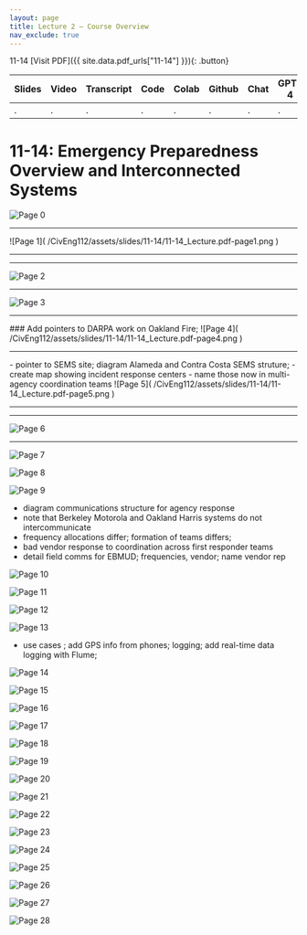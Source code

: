 ```yaml
---
layout: page
title: Lecture 2 – Course Overview
nav_exclude: true
---
```

11-14
[Visit PDF]({{ site.data.pdf_urls["11-14"] }}){: .button}

| Slides | Video | Transcript | Code | Colab | Github | Chat | GPT-4 | LLaMA | Galactica |
| ------ | ----- | ---------- | ---- | ----- | ------ | ---- | ----- | ----- | --------- |
| .      | .     | .          | .    | .     | .      | .    | .     | .     | .          |


# 11-14: Emergency Preparedness Overview and Interconnected Systems 

![Page 0]( /CivEng112/assets/slides/11-14/11-14_Lecture.pdf-page0.png )
<hr color = yellow>
![Page 1]( /CivEng112/assets/slides/11-14/11-14_Lecture.pdf-page1.png )
<hr color = yellow>
<hr color = yellow>

![Page 2]( /CivEng112/assets/slides/11-14/11-14_Lecture.pdf-page2.png )
<hr color = yellow>

![Page 3]( /CivEng112/assets/slides/11-14/11-14_Lecture.pdf-page3.png )
<hr color = yellow>
### Add pointers to DARPA work on Oakland Fire; 
![Page 4]( /CivEng112/assets/slides/11-14/11-14_Lecture.pdf-page4.png )
<hr color = yellow>
- pointer to SEMS site; diagram Alameda and Contra Costa SEMS struture;
- create map showing incident response centers
- name those now in multi-agency coordination teams
![Page 5]( /CivEng112/assets/slides/11-14/11-14_Lecture.pdf-page5.png )
<hr color = yellow>
<hr color = yellow>

![Page 6]( /CivEng112/assets/slides/11-14/11-14_Lecture.pdf-page6.png )
<hr color = yellow>

![Page 7]( /CivEng112/assets/slides/11-14/11-14_Lecture.pdf-page7.png )

![Page 8]( /CivEng112/assets/slides/11-14/11-14_Lecture.pdf-page8.png )

![Page 9]( /CivEng112/assets/slides/11-14/11-14_Lecture.pdf-page9.png )
- diagram communications structure for agency response
- note that Berkeley Motorola and Oakland Harris systems do not intercommunicate
- frequency allocations differ; formation of teams differs; 
- bad vendor response to coordination across first responder teams
- detail field comms for EBMUD; frequencies, vendor; name vendor rep

![Page 10]( /CivEng112/assets/slides/11-14/11-14_Lecture.pdf-page10.png )

![Page 11]( /CivEng112/assets/slides/11-14/11-14_Lecture.pdf-page11.png )

![Page 12]( /CivEng112/assets/slides/11-14/11-14_Lecture.pdf-page12.png )

![Page 13]( /CivEng112/assets/slides/11-14/11-14_Lecture.pdf-page13.png )
- use cases ; add GPS info from phones; logging; add real-time data logging with Flume;

![Page 14]( /CivEng112/assets/slides/11-14/11-14_Lecture.pdf-page14.png )

![Page 15]( /CivEng112/assets/slides/11-14/11-14_Lecture.pdf-page15.png )

![Page 16]( /CivEng112/assets/slides/11-14/11-14_Lecture.pdf-page16.png )

![Page 17]( /CivEng112/assets/slides/11-14/11-14_Lecture.pdf-page17.png )

![Page 18]( /CivEng112/assets/slides/11-14/11-14_Lecture.pdf-page18.png )

![Page 19]( /CivEng112/assets/slides/11-14/11-14_Lecture.pdf-page19.png )

![Page 20]( /CivEng112/assets/slides/11-14/11-14_Lecture.pdf-page20.png )

![Page 21]( /CivEng112/assets/slides/11-14/11-14_Lecture.pdf-page21.png )

![Page 22]( /CivEng112/assets/slides/11-14/11-14_Lecture.pdf-page22.png )

![Page 23]( /CivEng112/assets/slides/11-14/11-14_Lecture.pdf-page23.png )

![Page 24]( /CivEng112/assets/slides/11-14/11-14_Lecture.pdf-page24.png )

![Page 25]( /CivEng112/assets/slides/11-14/11-14_Lecture.pdf-page25.png )

![Page 26]( /CivEng112/assets/slides/11-14/11-14_Lecture.pdf-page26.png )

![Page 27]( /CivEng112/assets/slides/11-14/11-14_Lecture.pdf-page27.png )

![Page 28]( /CivEng112/assets/slides/11-14/11-14_Lecture.pdf-page28.png )

